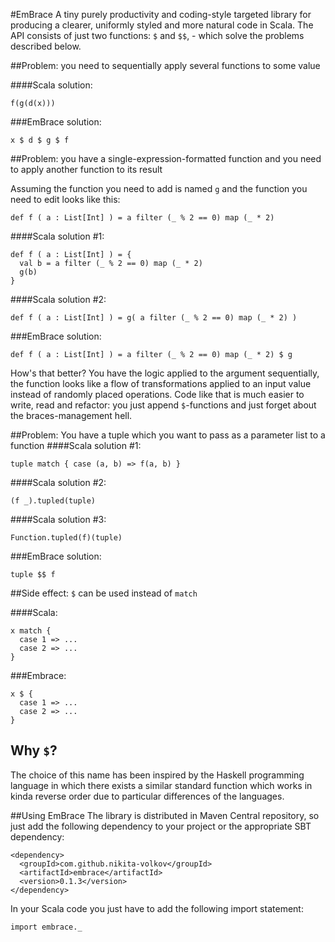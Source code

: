 #EmBrace
A tiny purely productivity and coding-style targeted library for producing a clearer, uniformly styled and more natural code in Scala. The API consists of just two functions: `$` and `$$`, - which solve the problems described below.

##Problem: you need to sequentially apply several functions to some value 

####Scala solution:

    f(g(d(x)))

###EmBrace solution:
    
    x $ d $ g $ f

##Problem: you have a single-expression-formatted function and you need to apply another function to its result

Assuming the function you need to add is named `g` and the function you need to edit looks like this:

    def f ( a : List[Int] ) = a filter (_ % 2 == 0) map (_ * 2)

####Scala solution #1:
    
    def f ( a : List[Int] ) = {
      val b = a filter (_ % 2 == 0) map (_ * 2)
      g(b)
    }

####Scala solution #2:
    
    def f ( a : List[Int] ) = g( a filter (_ % 2 == 0) map (_ * 2) )

###EmBrace solution:

    def f ( a : List[Int] ) = a filter (_ % 2 == 0) map (_ * 2) $ g

How's that better? You have the logic applied to the argument sequentially, the function looks like a flow of transformations applied to an input value instead of randomly placed operations. Code like that is much easier to write, read and refactor: you just append `$`-functions and just forget about the braces-management hell.

##Problem: You have a tuple which you want to pass as a parameter list to a function
####Scala solution #1:

    tuple match { case (a, b) => f(a, b) }

####Scala solution #2:

    (f _).tupled(tuple)

####Scala solution #3:

    Function.tupled(f)(tuple)

###EmBrace solution:
    
    tuple $$ f

##Side effect: `$` can be used instead of `match`

####Scala:

    x match {
      case 1 => ...
      case 2 => ...
    }

###Embrace:

    x $ {
      case 1 => ...
      case 2 => ...
    }

## Why `$`?
The choice of this name has been inspired by the Haskell programming language in which there exists a similar standard function which works in kinda reverse order due to particular differences of the languages.

##Using EmBrace
The library is distributed in Maven Central repository, so just add the following dependency to your project or the appropriate SBT dependency:

    <dependency>
      <groupId>com.github.nikita-volkov</groupId>
      <artifactId>embrace</artifactId>
      <version>0.1.3</version>
    </dependency>

In your Scala code you just have to add the following import statement:

    import embrace._
    